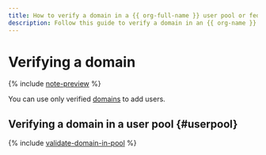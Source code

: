```yaml
---
title: How to verify a domain in a {{ org-full-name }} user pool or federation
description: Follow this guide to verify a domain in an {{ org-name }} user pool or federation.
---
```


# Verifying a domain


{% include [note-preview](../../../_includes/note-preview.md) %}

You can use only verified [domains](../../concepts/domains.md) to add users.

## Verifying a domain in a user pool {#userpool}

{% include [validate-domain-in-pool](../../../_includes/organization/validate-domain-in-pool.md) %}

